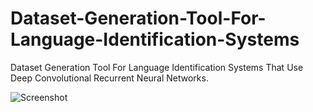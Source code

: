# Dataset-Generation-Tool-For-Language-Identification-Systems
Dataset Generation Tool For Language Identification Systems That Use Deep Convolutional Recurrent Neural Networks.

![Screenshot](structure.png)
